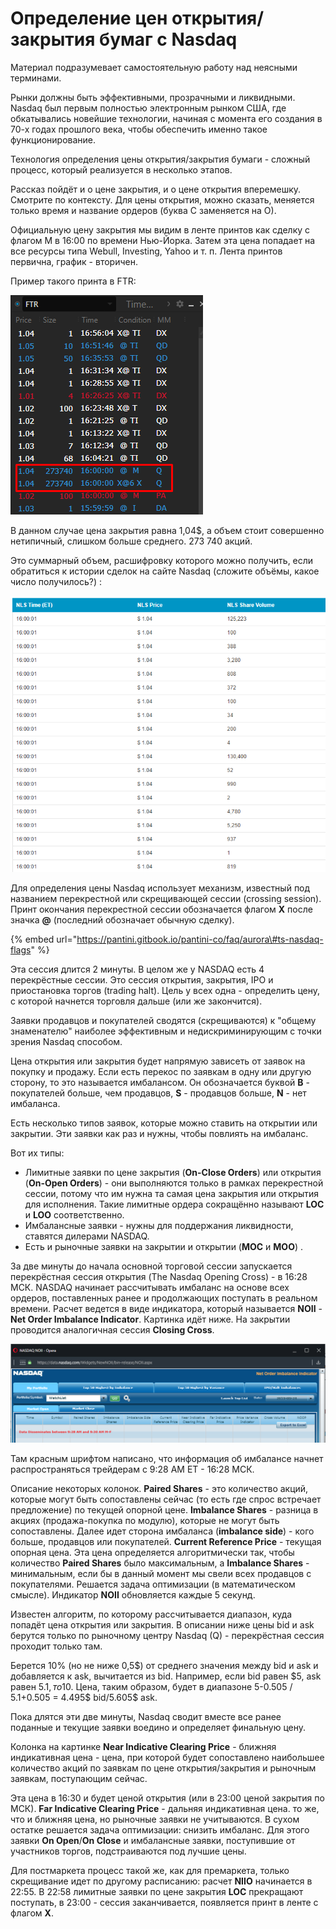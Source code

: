 # Определение цен открытия/закрытия бумаг с Nasdaq

Материал подразумевает самостоятельную работу над неясными терминами.  
  
Рынки должны быть эффективными, прозрачными и ликвидными. Nasdaq был первым полностью электронным рынком США, где обкатывались новейшие технологии, начиная с момента его создания в 70-х годах прошлого века, чтобы обеспечить именно такое функционирование.  
  
Технология определения цены открытия/закрытия бумаги - сложный процесс, который реализуется в несколько этапов.  
  
Рассказ пойдёт и о цене закрытия, и о цене открытия вперемешку. Смотрите по контексту. Для цены открытия, можно сказать, меняется только время и название ордеров \(буква C заменяется на О\).  
  
Официальную цену закрытия мы видим в ленте принтов как сделку с флагом M в 16:00 по времени Нью-Йорка. Затем эта цена попадает на все ресурсы типа Webull, Investing, Yahoo и т. п. Лента принтов первична, график - вторичен.  
  
Пример такого принта в FTR:

![](../../.gitbook/assets/image%20%2820%29.png)

  
В данном случае цена закрытия равна 1,04$, а объем стоит совершенно нетипичный, слишком больше среднего. 273 740 акций.  
  
Это суммарный объем, расшифровку которого можно получить, если обратиться к истории сделок на сайте Nasdaq \(сложите объёмы, какое число получилось?\) :

![](../../.gitbook/assets/image%20%2819%29.png)

  
Для определения цены Nasdaq использует механизм, известный под названием перекрестной или скрещивающей сессии \(crossing session\). Принт окончания перекрестной сессии обозначается флагом **X** после значка **@** \(последний обозначает обычную сделку\).

{% embed url="https://pantini.gitbook.io/pantini-co/faq/aurora\#ts-nasdaq-flags" %}

Эта сессия длится 2 минуты. В целом же у NASDAQ есть 4 перекрёстные  сессии. Это сессия открытия, закрытия, IPO и приостановка торгов \(trading halt\). Цель у всех одна - определить цену, с которой начнется торговля дальше \(или же закончится\).  
  
Заявки продавцов и покупателей сводятся \(скрещиваются\) к "общему знаменателю" наиболее эффективным и недискриминирующим с точки зрения Nasdaq способом.  
  
Цена открытия или закрытия будет напрямую зависеть от заявок на покупку и продажу. Если есть перекос по заявкам в одну или другую сторону, то это называется имбалансом. Он обозначается буквой **B** - покупателей больше, чем продавцов, **S** - продавцов больше, **N** - нет имбаланса.

 Есть несколько типов заявок, которые можно ставить на открытии или закрытии. Эти заявки как раз и нужны, чтобы повлиять на имбаланс.  
  
Вот их типы:

* Лимитные заявки по цене закрытия \(**On-Close Orders**\) или открытия \(**On-Open Orders**\) - они выполняются только в рамках перекрестной сессии, потому что им нужна та самая цена закрытия или открытия для исполнения. Такие лимитные ордера сокращённо называют **LOC** и **LOO** соответственно.
* Имбалансные заявки - нужны для поддержания ликвидности, ставятся дилерами NASDAQ.
* Есть и рыночные заявки на закрытии и открытии \(**MOC** и **MOO**\) .

За две минуты до начала основной торговой сессии запускается перекрёстная сессия открытия \(The Nasdaq Opening Cross\) - в 16:28 МСК. NASDAQ начинает рассчитывать имбаланс на основе всех ордеров, поставленных ранее и продолжающих поступать в реальном времени. Расчет ведется в виде индикатора, который называется **NOII** - **Net Order Imbalance Indicator**. Картинка идёт ниже. На закрытии проводится аналогичная сессия **Closing Cross**.

![](../../.gitbook/assets/image%20%2818%29.png)

Там красным шрифтом написано, что информация об имбалансе начнет распространяться трейдерам с 9:28 AM ET - 16:28 МСК.  
  
Описание некоторых колонок. **Paired Shares** - это количество акций, которые могут быть сопоставлены сейчас \(то есть где спрос встречает предложение\) по текущей опорной цене.  **Imbalance Shares** - разница в акциях \(продажа-покупка по модулю\), которые не могут быть сопоставлены. Далее идет сторона имбаланса \(**imbalance side**\) - кого больше, продавцов или покупателей. **Current Reference Price** - текущая опорная цена. Эта цена определяется алгоритмически так, чтобы количество **Paired Shares** было максимальным, а **Imbalance Shares** - минимальным, если бы в данный момент мы свели всех продавцов с покупателями. Решается задача оптимизации \(в математическом смысле\). Индикатор **NOII** обновляется каждые 5 секунд.  
  
Известен алгоритм, по которому рассчитывается диапазон, куда попадёт цена открытия или закрытия. В описании ниже цены bid и ask берутся только по рыночному центру Nasdaq \(Q\) - перекрёстная сессия проходит только там.  
  
Берется 10% \(но не ниже 0,5$\) от среднего значения между bid и ask и добавляется к ask, вычитается из bid. Например, если bid равен $5, ask равен $5.1, то 10% будет = \(5+5.1\) / 2 \*0.1 = 0.505$. Цена, таким образом, будет в диапазоне  5-0.505 / 5.1+0.505 = 4.495$ bid/5.605$ ask.  
  
Пока длятся эти две минуты, Nasdaq сводит вместе все ранее поданные и текущие заявки воедино и определяет финальную цену.  
  
Колонка на картинке **Near Indicative Clearing Price** - ближняя индикативная цена - цена, при которой будет сопоставлено наибольшее количество акций по заявкам по цене открытия/закрытия и рыночным заявкам, поступающим сейчас.  
  
Эта цена в 16:30 и будет ценой открытия \(или в 23:00 ценой закрытия по МСК\). **Far Indicative Clearing Price** - дальняя индикативная цена. то же, что и ближняя цена, но рыночные заявки не учитываются. В сухом остатке решается задача оптимизации: снизить имбаланс. Для этого заявки **On Open**/**On Close** и имбалансные заявки, поступившие от участников торгов, подстраиваются под лучшие цены.  
  
Для постмаркета процесс такой же, как для премаркета, только скрещивание идет по другому расписанию: расчет **NIIO** начинается в 22:55. В 22:58 лимитные заявки по цене закрытия **LOC** прекращают поступать, в 23:00 - сессия заканчивается, появляется принт в ленте с флагом **X**.

